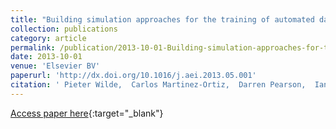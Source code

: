 ```yaml
---
title: "Building simulation approaches for the training of automated data analysis tools in building energy management"
collection: publications
category: article
permalink: /publication/2013-10-01-Building-simulation-approaches-for-the-training-of-automated-data-analysis-tools-in-building-energy-management
date: 2013-10-01
venue: 'Elsevier BV'
paperurl: 'http://dx.doi.org/10.1016/j.aei.2013.05.001'
citation: ' Pieter Wilde,  Carlos Martinez-Ortiz,  Darren Pearson,  Ian Beynon,  Martin Beck,  Nigel Barlow, &quot;Building simulation approaches for the training of automated data analysis tools in building energy management.&quot; Elsevier BV, 2013.'
---
```

[Access paper here](http://dx.doi.org/10.1016/j.aei.2013.05.001){:target="_blank"}
